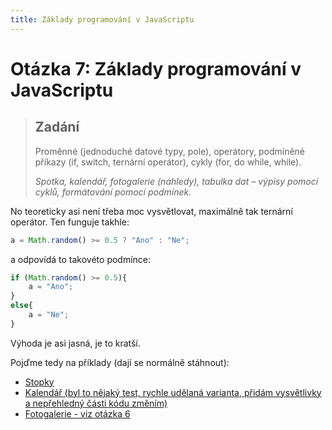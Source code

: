 ```yaml
---
title: Základy programování v JavaScriptu
---
```


Otázka 7: Základy programování v JavaScriptu
============================================

> Zadání
> ------
> 
> Proměnné (jednoduché datové typy, pole), operátory, podmíněné příkazy (if, switch, ternární operátor), cykly (for, do while, while).
> 
> *Spotka, kalendář, fotogalerie (náhledy), tabulka dat – výpisy pomocí cyklů, formátování pomocí podmínek.*

No teoreticky asi není třeba moc vysvětlovat, maximálně tak ternární operátor. Ten funguje takhle:

```js
a = Math.random() >= 0.5 ? "Ano" : "Ne";
```

a odpovídá to takovéto podmínce:

```js
if (Math.random() >= 0.5){
    a = "Ano";
}
else{
    a = "Ne";
}
```

Výhoda je asi jasná, je to kratší.

Pojďme tedy na příklady (dají se normálně stáhnout):

* [Stopky](download/otazka07a.html)
* [Kalendář (byl to nějaký test, rychle udělaná varianta, přidám vysvětlivky a nepřehledný části kódu změním)](download/otazka07b.html)
* [Fotogalerie - viz otázka 6](download/otazka06.html)

